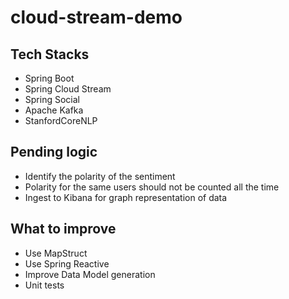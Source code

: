 # cloud-stream-demo

## Tech Stacks
- Spring Boot
- Spring Cloud Stream
- Spring Social
- Apache Kafka
- StanfordCoreNLP

## Pending logic
- Identify the polarity of the sentiment
- Polarity for the same users should not be counted all the time
- Ingest to Kibana for graph representation of data

## What to improve
- Use MapStruct
- Use Spring Reactive
- Improve Data Model generation
- Unit tests